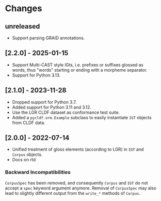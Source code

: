 # Changes

## unreleased

- Support parsing GRAID annotations.

  
## [2.2.0] - 2025-01-15

- Support Multi-CAST style IGts, i.e. prefixes or suffixes glossed as words, thus "words" starting
  or ending with a morpheme separator.
- Support for Python 3.13.


## [2.1.0] - 2023-11-28

- Dropped support for Python 3.7.
- Added support for Python 3.11 and 3.12.
- Use the LGR CLDF dataset as conformance test suite.
- Added a `pycldf.orm.Example` subclass to easily instantiate `IGT` objects from CLDF data.


## [2.0.0] - 2022-07-14

- Unified treatment of gloss elements (according to LGR) in `IGT` and `Corpus` objects.
- Docs on rtd

### Backward Incompatibilities

`CorpusSpec` has been removed, and consequently `Corpus` and `IGT` do not
accept a `spec` keyword argument anymore.
Removal of `CorpusSpec` may also lead to slightly different output from
the `write_*` methods of `Corpus`.

